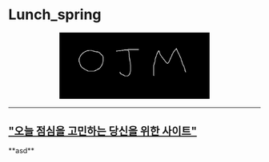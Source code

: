 # Lunch_spring

<p align="center">
<img src="forReadme/img/ojm1.png" width="300">
</p>
<hr>
<h2>
  <a href="https://github.com/gusals9355/Lunch_spring/blob/master/README.md">"오늘 점심을 고민하는 당신을 위한 사이트"</a>
</h2>
**asd**
